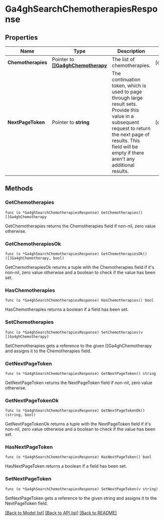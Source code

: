 # Ga4ghSearchChemotherapiesResponse

## Properties

Name | Type | Description | Notes
------------ | ------------- | ------------- | -------------
**Chemotherapies** | Pointer to [**[]Ga4ghChemotherapy**](ga4ghChemotherapy.md) | The list of chemotherapies. | [optional] 
**NextPageToken** | Pointer to **string** | The continuation token, which is used to page through large result sets. Provide this value in a subsequent request to return the next page of results. This field will be empty if there aren&#39;t any additional results. | [optional] 

## Methods

### GetChemotherapies

`func (o *Ga4ghSearchChemotherapiesResponse) GetChemotherapies() []Ga4ghChemotherapy`

GetChemotherapies returns the Chemotherapies field if non-nil, zero value otherwise.

### GetChemotherapiesOk

`func (o *Ga4ghSearchChemotherapiesResponse) GetChemotherapiesOk() ([]Ga4ghChemotherapy, bool)`

GetChemotherapiesOk returns a tuple with the Chemotherapies field if it's non-nil, zero value otherwise
and a boolean to check if the value has been set.

### HasChemotherapies

`func (o *Ga4ghSearchChemotherapiesResponse) HasChemotherapies() bool`

HasChemotherapies returns a boolean if a field has been set.

### SetChemotherapies

`func (o *Ga4ghSearchChemotherapiesResponse) SetChemotherapies(v []Ga4ghChemotherapy)`

SetChemotherapies gets a reference to the given []Ga4ghChemotherapy and assigns it to the Chemotherapies field.

### GetNextPageToken

`func (o *Ga4ghSearchChemotherapiesResponse) GetNextPageToken() string`

GetNextPageToken returns the NextPageToken field if non-nil, zero value otherwise.

### GetNextPageTokenOk

`func (o *Ga4ghSearchChemotherapiesResponse) GetNextPageTokenOk() (string, bool)`

GetNextPageTokenOk returns a tuple with the NextPageToken field if it's non-nil, zero value otherwise
and a boolean to check if the value has been set.

### HasNextPageToken

`func (o *Ga4ghSearchChemotherapiesResponse) HasNextPageToken() bool`

HasNextPageToken returns a boolean if a field has been set.

### SetNextPageToken

`func (o *Ga4ghSearchChemotherapiesResponse) SetNextPageToken(v string)`

SetNextPageToken gets a reference to the given string and assigns it to the NextPageToken field.


[[Back to Model list]](../README.md#documentation-for-models) [[Back to API list]](../README.md#documentation-for-api-endpoints) [[Back to README]](../README.md)



